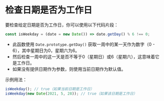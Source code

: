 # 检查日期是否为工作日

要检查给定日期是否为工作日，你可以使用以下代码片段：

```js
const isWeekday = (date = new Date()) => date.getDay() % 6 !== 0;
```

- 此函数使用 `Date.prototype.getDay()` 获取一周中的某一天作为数字（0 - 6），其中星期日为0，星期六为6。
- 然后检查一周中的这一天是否不等于0（星期日）或6（星期六），这意味着它是工作日。
- 如果没有提供日期作为参数，则使用当前日期作为默认值。

示例用法：

```js
isWeekday(); // true（如果当前日期是工作日）
isWeekday(new Date(2021, 5, 28)); // true（如果该日期是工作日）
```
